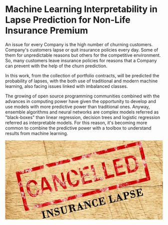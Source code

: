 # Machine Learning Interpretability in Lapse Prediction for Non-Life Insurance Premium



An issue for every Company is the high number of churning customers. 
Company's customers lapse or quit insurance policies every day. Some of them for unpredictable reasons but others 
for the competitive environment. So, many customers leave insurance policies for reasons that a Company can prevent 
with the help of the churn prediction.

In this work, from the collection of portfolio contracts, will be predicted the probability of lapses, with the both use of traditional
and modern machine learning, also facing issues linked with imbalanced classes. 

The growing of open source programming communities combined with the advances in computing power have given the opportunity to develop 
and use models with more predictive power than traditional ones. Anyway, ensemble algorithms and neural networks are complex models 
referred as "black-boxes" than linear regression, decision trees and logistic regression referred as interpretable models.
For this reason, it's becoming more common to combine the predictive power with a toolbox to understand results from machine learning.


![](images/Lapsed-life-insurace.jpg)
